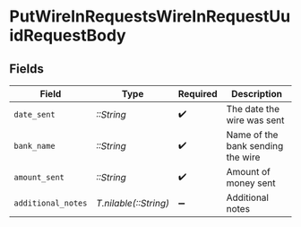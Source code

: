 # PutWireInRequestsWireInRequestUuidRequestBody


## Fields

| Field                             | Type                              | Required                          | Description                       |
| --------------------------------- | --------------------------------- | --------------------------------- | --------------------------------- |
| `date_sent`                       | *::String*                        | :heavy_check_mark:                | The date the wire was sent        |
| `bank_name`                       | *::String*                        | :heavy_check_mark:                | Name of the bank sending the wire |
| `amount_sent`                     | *::String*                        | :heavy_check_mark:                | Amount of money sent              |
| `additional_notes`                | *T.nilable(::String)*             | :heavy_minus_sign:                | Additional notes                  |